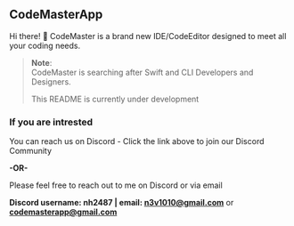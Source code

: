 ## CodeMasterApp
Hi there! 👋 CodeMaster is a brand new IDE/CodeEditor designed to meet all your coding needs. 

> **Note**:\
> CodeMaster is searching after Swift and CLI Developers and Designers.
>
> This README is currently under development

### If you are intrested
You can reach us on Discord - Click the link above to join our Discord Community

<div>
  <p><b>-OR-</b></p>
</div>

Please feel free to reach out to me on Discord or via email

**Discord username: nh2487 | email: n3v1010@gmail.com** or **codemasterapp@gmail.com**
